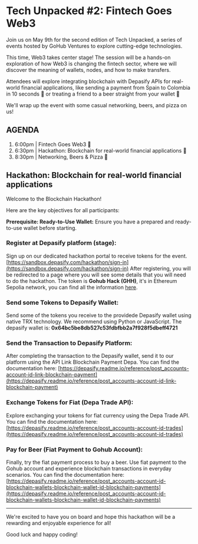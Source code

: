 # Tech Unpacked #2: Fintech Goes Web3

Join us on May 9th for the second edition of Tech Unpacked, a series of events hosted by GoHub Ventures to explore cutting-edge technologies.

​This time, Web3 takes center stage! The session will be a hands-on exploration of how Web3 is changing the fintech sector, where we will discover the meaning of wallets, nodes, and how to make transfers.

​Attendees will explore integrating blockchain with Depasify APIs for real-world financial applications, like sending a payment from Spain to Colombia in 10 seconds 💸 or treating a friend to a beer straight from your wallet 🍺

​We'll wrap up the event with some casual networking, beers, and pizza on us!

## AGENDA

1. ​​6:00pm | Fintech Goes Web3 💸
2. ​​6:30pm | Hackathon: Blockchain for real-world financial applications 🔗
3. ​​8:30pm | Networking, Beers & Pizza 🍕

## Hackathon: Blockchain for real-world financial applications

Welcome to the Blockchain Hackathon!

Here are the key objectives for all participants:

**Prerequisite: Ready-to-Use Wallet:**
Ensure you have a prepared and ready-to-use wallet before starting.

### Register at Depasify platform (stage):
Sign up on our dedicated hackathon portal to receive tokens for the event.
[https://sandbox.depasify.com/hackathon/sign-in](https://sandbox.depasify.com/hackathon/sign-in)
After registering, you will be redirected to a page where you will see some details that you will need to do the hackathon.
The token is **Gohub Hack (GHH)**, it's in Ethereum Sepolia network, you can find all the information [here](https://sepolia.etherscan.io/token/0x8efa809bc27a9d25772b1c1ab69b87462d0312d8#code).

### Send some Tokens to Depasify Wallet:
Send some of the tokens you receive to the providede Depasify wallet using native TRX technology. We recommend using Python or JavaScript.
The depasify wallet is: **0x64bc5be8db527c53fdbfbb2a7f928f5dbeff4721**

### Send the Transaction to Depasify Platform:
After completing the transaction to the Depasify wallet, send it to our platform using the API Link Blockchain Payment Depa.
You can find the documentation here: [https://depasify.readme.io/reference/post_accounts-account-id-link-blockchain-payment](https://depasify.readme.io/reference/post_accounts-account-id-link-blockchain-payment)

### Exchange Tokens for Fiat (Depa Trade API):
Explore exchanging your tokens for fiat currency using the Depa Trade API.
You can find the documentation here: [https://depasify.readme.io/reference/post_accounts-account-id-trades](https://depasify.readme.io/reference/post_accounts-account-id-trades)

### Pay for Beer (Fiat Payment to Gohub Account):
Finally, try the fiat payment process to buy a beer. Use fiat payment to the Gohub account and experience blockchain transactions in everyday scenarios.
You can find the documentation here: [https://depasify.readme.io/reference/post_accounts-account-id-blockchain-wallets-blockchain-wallet-id-blockchain-payments](https://depasify.readme.io/reference/post_accounts-account-id-blockchain-wallets-blockchain-wallet-id-blockchain-payments)

-----

We're excited to have you on board and hope this hackathon will be a rewarding and enjoyable experience for all!

Good luck and happy coding!
